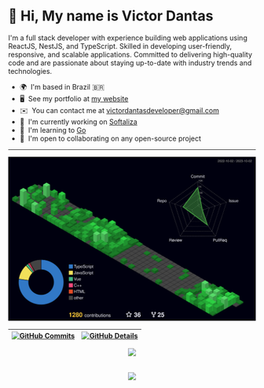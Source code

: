 👋 Hi, My name is Victor Dantas
=====================================================================================================================================

I'm a full stack developer with experience building web applications using ReactJS, NestJS, and TypeScript. Skilled in developing user-friendly, responsive, and scalable applications. Committed to delivering high-quality code and are passionate about staying up-to-date with industry trends and technologies.

* 🌍  I'm based in Brazil 🇧🇷
* 🖥️  See my portfolio at <a href="https://victordantas.dev/" target="_blank">my website</a>
* ✉️  You can contact me at [victordantasdeveloper@gmail.com](mailto:victordantasdeveloper@gmail.com)
* 🚀  I'm currently working on [Softaliza](http://https://softaliza.com.br/)
* 🧠  I'm learning to [Go](https://go.dev/doc/)
* 🤝  I'm open to collaborating on any open-source project
---


  ![Status](./profile-3d-contrib/profile-night-green.svg)
  

  
 | [![GitHub Commits](http://github-profile-summary-cards.vercel.app/api/cards/productive-time?username=victordantasdev&theme=dracula&utcOffset=-3)](https://github.com/vn7n24fzkq/github-profile-summary-cards) | [![GitHub Details](http://github-profile-summary-cards.vercel.app/api/cards/profile-details?username=victordantasdev&theme=dracula)](https://github.com/vn7n24fzkq/github-profile-summary-cards) |
 | ------------------------------------------------------------------------------------------------------------------------------------------------------------------------------------------------------------- | ------------------------------------------------------------------------------------------------------------------------------------------------------------------------------------------------ |


<div align="center">
  <a href="https://skillicons.dev">
    <img src="https://skillicons.dev/icons?i=git,javascript,typescript,css,html,react,next,tailwind,nodejs,express,nest,docker,figma,github,jest,materialui,linux,styledcomponents,vercel,vite,mongodb,postgres" />
  </a>

  <br />
</div>

 
##
<div align="center" >
  <img src="https://github-profile-trophy.vercel.app/?username=victordantasdev&row=1&column=6&theme=dracula&margin-w=15&margin-h=15"/>
</div>
  
 






 
  
  

  



